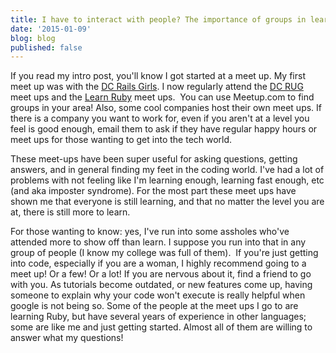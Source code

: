 ```yaml
---
title: I have to interact with people? The importance of groups in learning coding
date: '2015-01-09'
blog: blog
published: false
---
```


If you read my intro post, you'll know I got started at a meet up. My first meet up was with the <a href="http://railsgirls.com/dc">DC Rails Girls</a>. I now regularly attend the <a href="http://www.meetup.com/dcruby/">DC RUG</a> meet ups and the <a href="http://www.meetup.com/Learn-Ruby-in-DC/">Learn Ruby</a> meet ups.  You can use Meetup.com to find groups in your area! Also, some cool companies host their own meet ups. If there is a company you want to work for, even if you aren't at a level you feel is good enough, email them to ask if they have regular happy hours or meet ups for those wanting to get into the tech world.

These meet-ups have been super useful for asking questions, getting answers, and in general finding my feet in the coding world. I've had a lot of problems with not feeling like I'm learning enough, learning fast enough, etc (and aka imposter syndrome). For the most part these meet ups have shown me that everyone is still learning, and that no matter the level you are at, there is still more to learn.

<!--more-->

For those wanting to know: yes, I've run into some assholes who've attended more to show off than learn. I suppose you run into that in any group of people (I know my college was full of them).  If you're just getting into code, especially if you are a woman, I highly recommend going to a meet up! Or a few! Or a lot! If you are nervous about it, find a friend to go with you. As tutorials become outdated, or new features come up, having someone to explain why your code won't execute is really helpful when google is not being so. Some of the people at the meet ups I go to are learning Ruby, but have several years of experience in other languages; some are like me and just getting started. Almost all of them are willing to answer what my questions!
